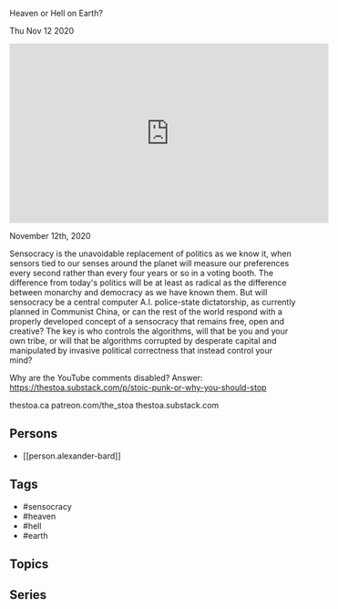 

 Heaven or Hell on Earth?

Thu Nov 12 2020

<iframe width="560" height="315" src="https://www.youtube.com/embed/ELpiaUfC5Ss" title="Sensocracy: Heaven or Hell on Earth? w/ Alexander Bard" frameborder="0" allow="accelerometer; autoplay; clipboard-write; encrypted-media; gyroscope; picture-in-picture" allowfullscreen ></iframe>

November 12th, 2020

Sensocracy is the unavoidable replacement of politics as we know it, when sensors tied to our senses around the planet will measure our preferences every second rather than every four years or so in a voting booth. The difference from today's politics will be at least as radical as the difference between monarchy and democracy as we have known them. But will sensocracy be a central computer A.I. police-state dictatorship, as currently planned in Communist China, or can the rest of the world respond with a properly developed concept of a sensocracy that remains free, open and creative? The key is who controls the algorithms, will that be you and your own tribe, or will that be algorithms corrupted by desperate capital and manipulated by invasive political correctness that instead control your mind?

Why are the YouTube comments disabled? Answer: https://thestoa.substack.com/p/stoic-punk-or-why-you-should-stop

thestoa.ca
patreon.com/the_stoa
thestoa.substack.com

## Persons

- [[person.alexander-bard]]

## Tags

- #sensocracy
- #heaven
- #hell
- #earth

## Topics



## Series



